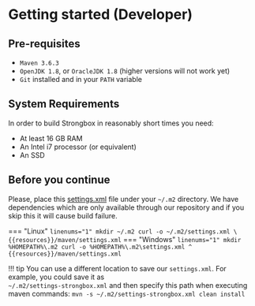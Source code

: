 # Getting started (Developer)

## Pre-requisites

* `Maven 3.6.3`
* `OpenJDK 1.8`, or `OracleJDK 1.8` (higher versions will not work yet)
* `Git` installed and in your `PATH` variable

## System Requirements

In order to build Strongbox in reasonably short times you need:

* At least 16 GB RAM
* An Intel i7 processor (or equivalent)
* An SSD

## Before you continue

Please, place this [settings.xml]({{resources}}/maven/settings.xml) file under your `~/.m2` directory.
We have dependencies which are only available through our repository and if you skip this it will cause build failure.

=== "Linux"
    ``` linenums="1"
    mkdir ~/.m2
    curl -o ~/.m2/settings.xml \
            {{resources}}/maven/settings.xml
    ```
=== "Windows"
    ``` linenums="1"
    mkdir %HOMEPATH%\.m2
    curl -o %HOMEPATH%\.m2\settings.xml ^
            {{resources}}/maven/settings.xml
    ```

!!! tip
    You can use a different location to save our `settings.xml`. For example, you could save it as   
    `~/.m2/settings-strongbox.xml` and then specify this path when executing maven commands:
    ```
    mvn -s ~/.m2/settings-strongbox.xml clean install
    ```
